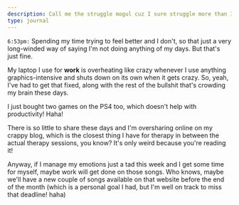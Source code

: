 ```yaml
---
description: Call me the struggle mogul cuz I sure struggle more than I can handle
type: journal
---
```


`6:53pm:` Spending my time trying to feel better and I don't, so that just a very long-winded way of saying I'm not doing anything of my days. But that's just fine.

My laptop I use for **work** is overheating like crazy whenever I use anything graphics-intensive and shuts down on its own when it gets crazy. So, yeah, I've had to get that fixed, along with the rest of the bullshit that's crowding my brain these days.

I just bought two games on the PS4 too, which doesn't help with productivity! Haha!

There is so little to share these days and I'm oversharing online on my crappy blog, which is the closest thing I have for therapy in between the actual therapy sessions, you know? It's only weird because you're reading it!

Anyway, if I manage my emotions just a tad this week and I get some time for myself, maybe work will get done on those songs. Who knows, maybe we'll have a new couple of songs available on that website before the end of the month (which is a personal goal I had, but I'm well on track to miss that deadline! haha)

